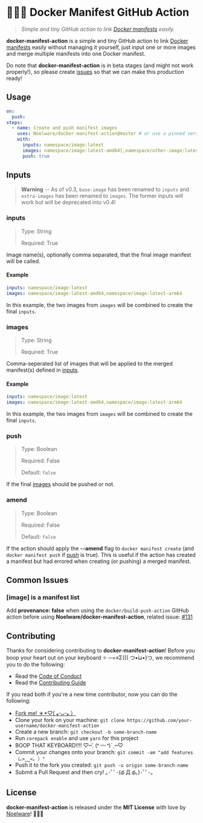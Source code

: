 # 🐻‍❄️🐳 Docker Manifest GitHub Action

> _Simple and tiny GitHub action to link [Docker manifests](https://docs.docker.com/engine/reference/commandline/manifest) easily._

**docker-manifest-action** is a simple and tiny GitHub action to link [Docker manifests](https://docs.docker.com/engine/reference/commandline/manifest) easily without managing it yourself, just input one or more images and merge multiple manifests into one Docker manifest.

Do note that **docker-manifest-action** is in beta stages (and might not work properly!), so please create [issues](https://github.com/Noelware/docker-manifest/action/issues/new) so that we can make this production ready!

## Usage

```yaml
on:
  push:
steps:
  - name: Create and push manifest images
    uses: Noelware/docker-manifest-action@master # or use a pinned version in the Releases tab
    with:
      inputs: namespace/image:latest
      images: namespace/image:latest-amd64[,namespace/other-image:latest-arm64]
      push: true
```

## Inputs

> **Warning** -- As of v0.3, `base-image` has been renamed to `inputs` and `extra-images` has been renamed to `images`. The former inputs will work but will be deprecated into v0.4!

### inputs

> Type: String
>
> Required: True

Image name(s), optionally comma separated, that the final image manifest will be called.

#### Example

```yaml
inputs: namespace/image:latest
images: namespace/image:latest-amd64,namespace/image:latest-arm64
```

In this example, the two images from `images` will be combined to create the final `inputs`.

### images

> Type: String
>
> Required: True

Comma-seperated list of images that will be applied to the merged manifest(s) defined in [inputs](#inputs).

#### Example

```yaml
inputs: namespace/image:latest
images: namespace/image:latest-amd64,namespace/image:latest-arm64
```

In this example, the two images from `images` will be combined to create the final `inputs`.

### push

> Type: Boolean
>
> Required: False
>
> Default: `false`

If the final [images](#images) should be pushed or not.

### amend

> Type: Boolean
>
> Required: False
>
> Default: `false`

If the action should apply the **--amend** flag to `docker manifest create` (and `docker manifest push` if [push](#push) is true). This is useful if the action has created a manifest but had errored when creating (or pushing) a merged manifest.

## Common Issues

### [image] is a manifest list

Add **provenance: false** when using the `docker/build-push-action` GitHub action before using **Noelware/docker-manifest-action**, related issue: [#131](https://github.com/Noelware/docker-manifest-action/issues/131)

## Contributing

Thanks for considering contributing to **docker-manifest-action**! Before you boop your heart out on your keyboard ✧ ─=≡Σ((( つ•̀ω•́)つ, we recommend you to do the following:

- Read the [Code of Conduct](./.github/CODE_OF_CONDUCT.md)
- Read the [Contributing Guide](./.github/CONTRIBUTING.md)

If you read both if you're a new time contributor, now you can do the following:

- [Fork me! ＊\*♡( ⁎ᵕᴗᵕ⁎ ）](https://github.com/Noelware/docker-manifest-action/fork)
- Clone your fork on your machine: `git clone https://github.com/your-username/docker-manifest-action`
- Create a new branch: `git checkout -b some-branch-name`
- Run `corepack enable` and use `yarn` for this project
- BOOP THAT KEYBOARD!!!! ♡┉ˏ͛ (❛ 〰 ❛)ˊˎ┉♡
- Commit your changes onto your branch: `git commit -am "add features （｡>‿‿<｡ ）"`
- Push it to the fork you created: `git push -u origin some-branch-name`
- Submit a Pull Request and then cry! ｡･ﾟﾟ･(థ Д థ。)･ﾟﾟ･｡

## License

**docker-manifest-action** is released under the **MIT License** with love by [Noelware](https://noelware.org)! :polar_bear::purple_heart:
